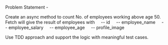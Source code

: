 Problem Statement - 

Create an async method to count No. of employees working above age 50.
Fetch will give the result of employees with
    -- id
    -- employee_name
    -- employee_salary
    -- employee_age
    -- profile_image

Use TDD approach and support the logic with meaningful test cases.